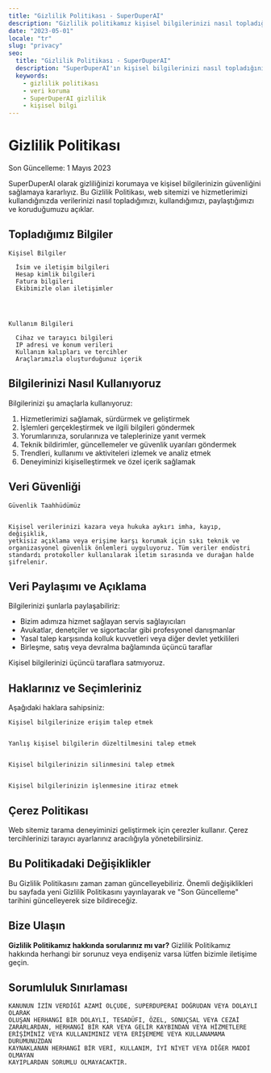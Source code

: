 ```yaml
---
title: "Gizlilik Politikası - SuperDuperAI"
description: "Gizlilik politikamız kişisel bilgilerinizi nasıl topladığımızı, kullandığımızı ve koruduğumuzu açıklar."
date: "2023-05-01"
locale: "tr"
slug: "privacy"
seo:
  title: "Gizlilik Politikası - SuperDuperAI"
  description: "SuperDuperAI'ın kişisel bilgilerinizi nasıl topladığını, kullandığını ve koruduğunu öğrenin."
  keywords:
    - gizlilik politikası
    - veri koruma
    - SuperDuperAI gizlilik
    - kişisel bilgi
---
```


# Gizlilik Politikası


  Son Güncelleme: 1 Mayıs 2023


SuperDuperAI olarak gizliliğinizi korumaya ve kişisel bilgilerinizin güvenliğini sağlamaya kararlıyız. Bu Gizlilik Politikası, web sitemizi ve hizmetlerimizi kullandığınızda verilerinizi nasıl topladığımızı, kullandığımızı, paylaştığımızı ve koruduğumuzu açıklar.

## Topladığımız Bilgiler


  
    Kişisel Bilgiler
    
      İsim ve iletişim bilgileri
      Hesap kimlik bilgileri
      Fatura bilgileri
      Ekibimizle olan iletişimler
    
  

  
    Kullanım Bilgileri
    
      Cihaz ve tarayıcı bilgileri
      IP adresi ve konum verileri
      Kullanım kalıpları ve tercihler
      Araçlarımızla oluşturduğunuz içerik
    
  


## Bilgilerinizi Nasıl Kullanıyoruz

Bilgilerinizi şu amaçlarla kullanıyoruz:

1. Hizmetlerimizi sağlamak, sürdürmek ve geliştirmek
2. İşlemleri gerçekleştirmek ve ilgili bilgileri göndermek
3. Yorumlarınıza, sorularınıza ve taleplerinize yanıt vermek
4. Teknik bildirimler, güncellemeler ve güvenlik uyarıları göndermek
5. Trendleri, kullanımı ve aktiviteleri izlemek ve analiz etmek
6. Deneyiminizi kişiselleştirmek ve özel içerik sağlamak

## Veri Güvenliği


  
    Güvenlik Taahhüdümüz
  
  
    Kişisel verilerinizi kazara veya hukuka aykırı imha, kayıp, değişiklik,
    yetkisiz açıklama veya erişime karşı korumak için sıkı teknik ve
    organizasyonel güvenlik önlemleri uyguluyoruz. Tüm veriler endüstri
    standardı protokoller kullanılarak iletim sırasında ve durağan halde
    şifrelenir.
  


## Veri Paylaşımı ve Açıklama

Bilgilerinizi şunlarla paylaşabiliriz:

- Bizim adımıza hizmet sağlayan servis sağlayıcıları
- Avukatlar, denetçiler ve sigortacılar gibi profesyonel danışmanlar
- Yasal talep karşısında kolluk kuvvetleri veya diğer devlet yetkilileri
- Birleşme, satış veya devralma bağlamında üçüncü taraflar

Kişisel bilgilerinizi üçüncü taraflara satmıyoruz.

## Haklarınız ve Seçimleriniz

Aşağıdaki haklara sahipsiniz:


  
    Kişisel bilgilerinize erişim talep etmek
  
  
    Yanlış kişisel bilgilerin düzeltilmesini talep etmek
  
  
    Kişisel bilgilerinizin silinmesini talep etmek
  
  
    Kişisel bilgilerinizin işlenmesine itiraz etmek
  


## Çerez Politikası

Web sitemiz tarama deneyiminizi geliştirmek için çerezler kullanır. Çerez tercihlerinizi tarayıcı ayarlarınız aracılığıyla yönetebilirsiniz.

## Bu Politikadaki Değişiklikler

Bu Gizlilik Politikasını zaman zaman güncelleyebiliriz. Önemli değişiklikleri bu sayfada yeni Gizlilik Politikasını yayınlayarak ve "Son Güncelleme" tarihini güncelleyerek size bildireceğiz.

## Bize Ulaşın


  **Gizlilik Politikamız hakkında sorularınız mı var?** Gizlilik Politikamız
  hakkında herhangi bir sorunuz veya endişeniz varsa lütfen bizimle iletişime
  geçin.




## Sorumluluk Sınırlaması


  
    KANUNUN İZİN VERDİĞİ AZAMİ ÖLÇÜDE, SUPERDUPERAI DOĞRUDAN VEYA DOLAYLI OLARAK
    OLUŞAN HERHANGİ BİR DOLAYLI, TESADÜFI, ÖZEL, SONUÇSAL VEYA CEZAİ
    ZARARLARDAN, HERHANGİ BİR KAR VEYA GELİR KAYBINDAN VEYA HİZMETLERE
    ERİŞİMİNİZ VEYA KULLANIMINIZ VEYA ERİŞEMEME VEYA KULLANAMAMA DURUMUNUZDAN
    KAYNAKLANAN HERHANGİ BİR VERİ, KULLANIM, İYİ NİYET VEYA DİĞER MADDİ OLMAYAN
    KAYIPLARDAN SORUMLU OLMAYACAKTIR.
  

